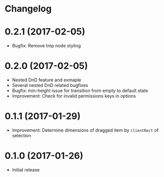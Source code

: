 # Changelog

# 0.2.1 (2017-02-05)

* Bugfix: Remove tmp node styling

# 0.2.0 (2017-02-05)

* Nested DnD feature and exmaple
* Several nested DnD related bugfixes
* Bugfix: min-height issue for transition from empty to default state
* Improvement: Check for invalid permissions keys in options

# 0.1.1 (2017-01-29)

* Improvement: Determine dimensions of dragged item by `clientRect` of selection

# 0.1.0 (2017-01-26)

* Initial release
